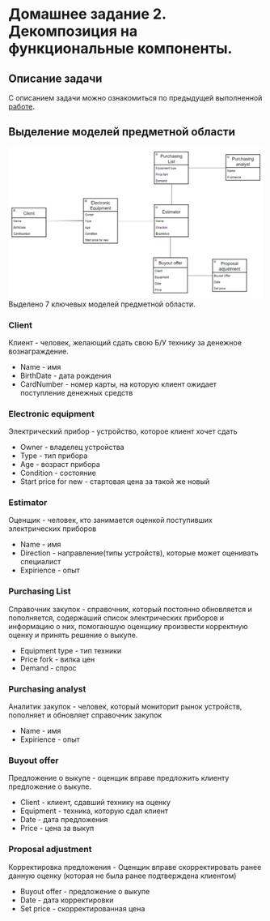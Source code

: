 # Домашнее задание 2. Декомпозиция на функциональные компоненты.

## Описание задачи

С описанием задачи можно ознакомиться по предыдущей выполненной [работе](../HomeWork1/README.md).

## Выделение моделей предметной области

![img.png](BusinessModels.png)
Выделено 7 ключевых моделей предметной области.

### Client

Клиент - человек, желающий сдать свою Б/У технику за денежное вознаграждение.

* Name - имя
* BirthDate - дата рождения
* CardNumber - номер карты, на которую клиент ожидает поступление денежных средств

### Electronic equipment

Электрический прибор - устройство, которое клиент хочет сдать

* Owner - владелец устройства
* Type - тип прибора
* Age - возраст прибора
* Condition - состояние
* Start price for new - стартовая цена за такой же новый

### Estimator

Оценщик - человек, кто занимается оценкой поступивших электрических приборов

* Name - имя
* Direction - направление(типы устройств), которые может оценивать специалист
* Expirience - опыт

### Purchasing List

Справочник закупок - справочник, который постоянно обновляется и пополняется, содержаший список электрических приборов и информацию о них, помогаюшую оценщику произвести корректную оценку и принять решение о выкупе.

* Equipment type - тип техники
* Price fork - вилка цен
* Demand - спрос

### Purchasing analyst

Аналитик закупок - человек, который мониторит рынок устройств, пополняет и обновляет справочник закупок

* Name - имя
* Expirience - опыт

### Buyout offer

Предложение о выкупе - оценщик вправе предложить клиенту предложение о выкупе.

* Client - клиент, сдавший технику на оценку
* Equipment - техника, которую сдал клиент
* Date - дата предложения
* Price - цена за выкуп

### Proposal adjustment

Корректировка предложения - Оценщик вправе скорректировать ранее данную оценку (которая не была ранее подтверждена клиентом)

* Buyout offer - предложение о выкупе
* Date - дата корректировки
* Set price - скорректированная цена